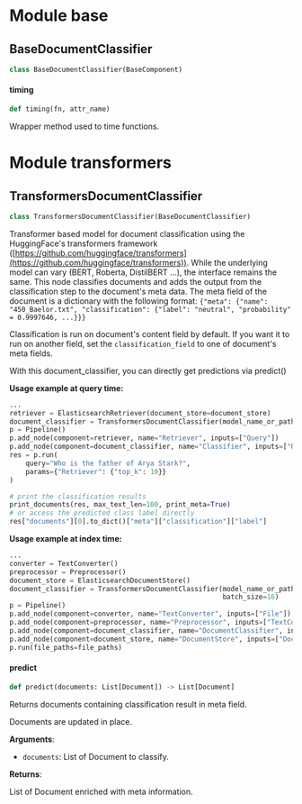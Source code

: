 <a id="base"></a>

# Module base

<a id="base.BaseDocumentClassifier"></a>

## BaseDocumentClassifier

```python
class BaseDocumentClassifier(BaseComponent)
```

<a id="base.BaseDocumentClassifier.timing"></a>

#### timing

```python
def timing(fn, attr_name)
```

Wrapper method used to time functions.

<a id="transformers"></a>

# Module transformers

<a id="transformers.TransformersDocumentClassifier"></a>

## TransformersDocumentClassifier

```python
class TransformersDocumentClassifier(BaseDocumentClassifier)
```

Transformer based model for document classification using the HuggingFace's transformers framework
([https://github.com/huggingface/transformers](https://github.com/huggingface/transformers)).
While the underlying model can vary (BERT, Roberta, DistilBERT ...), the interface remains the same.
This node classifies documents and adds the output from the classification step to the document's meta data.
The meta field of the document is a dictionary with the following format:
`{"meta": {"name": "450_Baelor.txt", "classification": {"label": "neutral", "probability" = 0.9997646, ...}}}`

Classification is run on document's content field by default. If you want it to run on another field,
set the `classification_field` to one of document's meta fields.

With this document_classifier, you can directly get predictions via predict()

 **Usage example at query time:**
 ```python
 ...
 retriever = ElasticsearchRetriever(document_store=document_store)
 document_classifier = TransformersDocumentClassifier(model_name_or_path="bhadresh-savani/distilbert-base-uncased-emotion")
 p = Pipeline()
 p.add_node(component=retriever, name="Retriever", inputs=["Query"])
 p.add_node(component=document_classifier, name="Classifier", inputs=["Retriever"])
 res = p.run(
     query="Who is the father of Arya Stark?",
     params={"Retriever": {"top_k": 10}}
 )

 # print the classification results
 print_documents(res, max_text_len=100, print_meta=True)
 # or access the predicted class label directly
 res["documents"][0].to_dict()["meta"]["classification"]["label"]
 ```

**Usage example at index time:**
 ```python
 ...
 converter = TextConverter()
 preprocessor = Preprocessor()
 document_store = ElasticsearchDocumentStore()
 document_classifier = TransformersDocumentClassifier(model_name_or_path="bhadresh-savani/distilbert-base-uncased-emotion",
                                                      batch_size=16)
 p = Pipeline()
 p.add_node(component=converter, name="TextConverter", inputs=["File"])
 p.add_node(component=preprocessor, name="Preprocessor", inputs=["TextConverter"])
 p.add_node(component=document_classifier, name="DocumentClassifier", inputs=["Preprocessor"])
 p.add_node(component=document_store, name="DocumentStore", inputs=["DocumentClassifier"])
 p.run(file_paths=file_paths)
 ```

<a id="transformers.TransformersDocumentClassifier.predict"></a>

#### predict

```python
def predict(documents: List[Document]) -> List[Document]
```

Returns documents containing classification result in meta field.

Documents are updated in place.

**Arguments**:

- `documents`: List of Document to classify.

**Returns**:

List of Document enriched with meta information.

